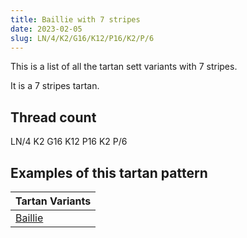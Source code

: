 ```yaml
---
title: Baillie with 7 stripes
date: 2023-02-05
slug: LN/4/K2/G16/K12/P16/K2/P/6
---
```

This is a list of all the tartan sett variants with 7 stripes.

It is a 7 stripes tartan.


## Thread count
LN/4 K2 G16 K12 P16 K2 P/6

## Examples of this tartan pattern

| Tartan Variants |
|---------------|
| [Baillie](/variants/ln/4/k2/g16/k12/p16/k2/p/6-g008000-k000000-lne0e0e0-p800080)||
